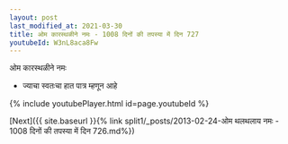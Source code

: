 ```yaml
---
layout: post
last_modified_at: 2021-03-30
title: ओम कारस्थळीने नमः - 1008 दिनों की तपस्या में दिन 727
youtubeId: W3nL8aca8Fw
---
```

 
 
 ओम कारस्थळीने नमः  
 
 -  ज्याचा स्वतःचा हात पात्र म्हणून आहे 
 
  
 
  
 
 
 
 
 
 


{% include youtubePlayer.html id=page.youtubeId %}
 
[Next]({{ site.baseurl }}{% link  split1/_posts/2013-02-24-ओम थलथलाय नमः - 1008 दिनों की तपस्या में दिन 726.md%})
 
